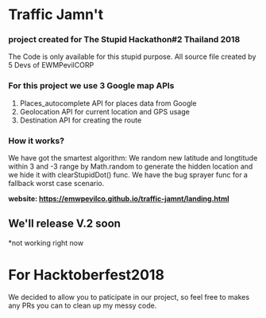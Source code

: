 # Traffic Jamn't
### project created for The Stupid Hackathon#2 Thailand 2018
The Code is only available for this stupid purpose. 
All source file created by 5 Devs of EWMPevilCORP

### For this project we use 3 Google map APIs
1. Places_autocomplete API for places data from Google
2. Geolocation API for current location and GPS usage
3. Destination API for creating the route

### How it works?
We have got the smartest algorithm:
We random new latitude and longtitude within 3 and -3 range by Math.random to generate the hidden location and we hide it with clearStupidDot() func. We have the bug sprayer func for a fallback worst case scenario.

**website: https://emwpevilco.github.io/traffic-jamnt/landing.html**

## **We'll release V.2 soon**
*not working right now
# For Hacktoberfest2018
We decided to allow you to paticipate in our project, so feel free to makes any PRs you can to clean up my messy code.
